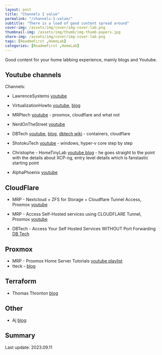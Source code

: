 ```yaml
---
layout: post
title: "Channels I value"
permalink: "/channels-I-value/"
subtitle: "There is a load of good content spread around"
cover-img: /assets/img/cover/img-cover-lab.png
thumbnail-img: /assets/img/thumb/img-thumb-papers.jpg
share-img: /assets/img/cover/img-cover-lab.png
tags: [ReadmeFirst ,HomeLab]
categories: [ReadmeFirst ,HomeLab]
---
```


Good content for your home labbing experience, mainly blogs and Youtube.

## Youtube channels

Channels:

+ LawrenceSystems [youtube](https://www.youtube.com/@LAWRENCESYSTEMS)
+ VirtualizationHowto [youtube](https://www.youtube.com/@VirtualizationHowto), [blog](https://www.virtualizationhowto.com/)
+ MRPtech [youtube](https://www.youtube.com/@MRPtech) - proxmox, cloudflare and what not
+ NerdOnTheStreet [youtube](https://www.youtube.com/@NerdOnTheStreet)
+ DBTech [youtube](https://www.youtube.com/@DBTechYT), [blog](https://dbtechreviews.com/), [dbtech wiki](https://dbt3ch.com/) - containers, cloudflare
+ ShotokuTech [youtube](https://www.youtube.com/@ShotokuTech) - windows, hyper-v core step by step
+ Christophe - HomeTinyLab [youtube](https://www.youtube.com/@hometinylab),[blog](https://hometinylab.blogspot.com/) - he goes straight to the point with the details about XCP-ng, entry level details which is fanstastic starting point

+ AlphaPhoenix [youtube](https://www.youtube.com/@AlphaPhoenixChannel)

## CloudFlare

+ MRP - Nextcloud + ZFS for Storage + Cloudflare Tunnel Access, Proxmox [youtube](https://www.youtube.com/watch?v=N5S3w-Z9Xvw)
+ MRP - Access Self-Hosted services using CLOUDFLARE Tunnel, Proxmox [youtube](https://www.youtube.com/watch?v=XyCjCmA_R2w)

+ DBTech - Access Your Self Hosted Services WITHOUT Port Forwarding [DB Tech](https://www.youtube.com/watch?v=VrV0udRUi8A)

## Proxmox

+ MRP - Proxmox Home Server Tutorials [youtube playlist](https://www.youtube.com/watch?v=5ybXCED83ww&list=PL3QnZSjRPkgLd3SxBSl6JfQ1iX4SkA39d)
+ tteck - [blog](https://tteck.github.io/Proxmox/)

## Terraform

+ Thomas Thronton [blog](https://thomasthornton.cloud/2022/06/02/writing-reusable-terraform-modules/)

## Other

+ Aj [blog](https://blog.ayjc.net)

## Summary

Last update: 2023.09.11
